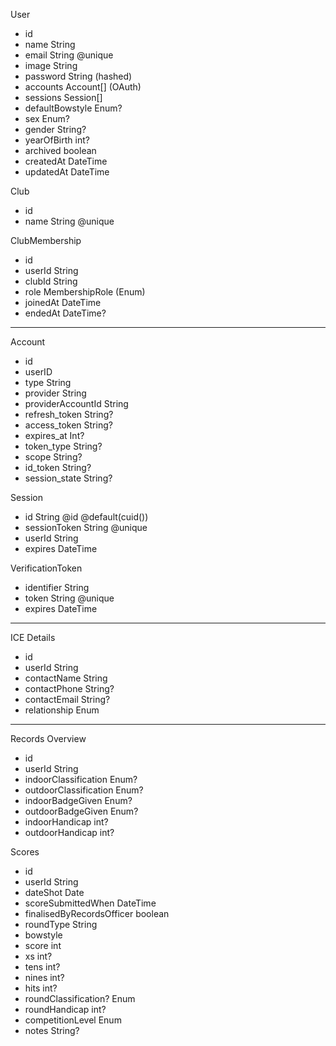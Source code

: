 User
- id
- name String
- email String @unique
- image String
- password String (hashed)
- accounts Account[] (OAuth)
- sessions Session[]
- defaultBowstyle Enum?
- sex Enum?
- gender String?
- yearOfBirth int?
- archived boolean
- createdAt DateTime
- updatedAt DateTime

Club
- id
- name String @unique

ClubMembership
- id
- userId String
- clubId String
- role MembershipRole (Enum)
- joinedAt DateTime
- endedAt DateTime?


---

Account
- id
- userID
- type String
- provider String
- providerAccountId String
- refresh_token String?
- access_token String?
- expires_at Int?
- token_type String?
- scope String?
- id_token String?
- session_state String?

Session
- id String @id @default(cuid())
- sessionToken String @unique
- userId String
- expires DateTime

VerificationToken
- identifier String
- token String @unique
- expires DateTime

---

ICE Details
- id
- userId String
- contactName String
- contactPhone String?
- contactEmail String?
- relationship Enum

---

Records Overview
- id
- userId String
- indoorClassification Enum?
- outdoorClassification Enum?
- indoorBadgeGiven Enum?
- outdoorBadgeGiven Enum?
- indoorHandicap int?
- outdoorHandicap int?

Scores
- id
- userId String
- dateShot Date
- scoreSubmittedWhen DateTime
- finalisedByRecordsOfficer boolean
- roundType String
- bowstyle
- score int
- xs int?
- tens int?
- nines int?
- hits int?
- roundClassification? Enum
- roundHandicap int?
- competitionLevel Enum
- notes String?